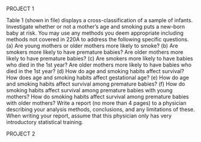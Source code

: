 
PROJECT 1

Table 1 (shown in file) displays a cross-classification of a sample of infants. Investigate whether or not a mother’s age
and smoking puts a new-born baby at risk. You may use any methods you deem appropriate including
methods not covered in 220A to address the following specific questions.
(a) Are young mothers or older mothers more likely to smoke?
(b) Are smokers more likely to have premature babies? Are older mothers more likely to have premature babies?
(c) Are smokers more likely to have babies who died in the 1st year? Are older mothers more likely
to have babies who died in the 1st year?
(d) How do age and smoking habits affect survival? How does age and smoking habits affect gestational
age?
(e) How do age and smoking habits affect survival among premature babies?
(f) How do smoking habits affect survival among premature babies with young mothers? How do
smoking habits affect survival among premature babies with older mothers?
Write a report (no more than 4 pages) to a physician describing your analysis methods, conclusions,
and any limitations of these. When writing your report, assume that this physician only has very
introductory statistical training.


PROJECT 2
